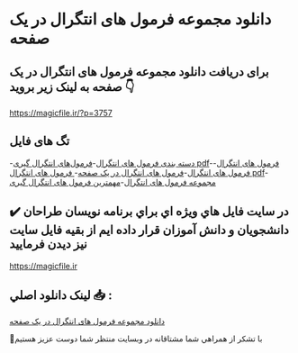 # دانلود مجموعه فرمول های انتگرال‌ در یک صفحه

## برای دریافت دانلود مجموعه فرمول های انتگرال‌ در یک صفحه به لینک زیر بروید 👇

https://magicfile.ir/?p=3757

## تگ های فایل

-[دسته بندی فرمول های انتگرال](https://magicfile.ir/product/%d9%85%d8%ac%d9%85%d9%88%d8%b9%d9%87-%d9%81%d8%b1%d9%85%d9%88%d9%84-%d9%87%d8%a7%db%8c%d8%a7%d9%86%d8%aa%da%af%d8%b1%d8%a7%d9%84-%d8%af%d8%b1-%db%8c%da%a9-%d8%b5%d9%81%d8%ad%d9%87/)-[فرمول‌های انتگرال گیری pdf](https://magicfile.ir/product/%d9%85%d8%ac%d9%85%d9%88%d8%b9%d9%87-%d9%81%d8%b1%d9%85%d9%88%d9%84-%d9%87%d8%a7%db%8c%d8%a7%d9%86%d8%aa%da%af%d8%b1%d8%a7%d9%84-%d8%af%d8%b1-%db%8c%da%a9-%d8%b5%d9%81%d8%ad%d9%87/)-[فرمول های انتگرال‌](https://magicfile.ir/product/%d9%85%d8%ac%d9%85%d9%88%d8%b9%d9%87-%d9%81%d8%b1%d9%85%d9%88%d9%84-%d9%87%d8%a7%db%8c%d8%a7%d9%86%d8%aa%da%af%d8%b1%d8%a7%d9%84-%d8%af%d8%b1-%db%8c%da%a9-%d8%b5%d9%81%d8%ad%d9%87/)-[فرمول های انتگرال](https://magicfile.ir/product/%d9%85%d8%ac%d9%85%d9%88%d8%b9%d9%87-%d9%81%d8%b1%d9%85%d9%88%d9%84-%d9%87%d8%a7%db%8c%d8%a7%d9%86%d8%aa%da%af%d8%b1%d8%a7%d9%84-%d8%af%d8%b1-%db%8c%da%a9-%d8%b5%d9%81%d8%ad%d9%87/)-[فرمول های انتگرال در یک صفحه](https://magicfile.ir/product/%d9%85%d8%ac%d9%85%d9%88%d8%b9%d9%87-%d9%81%d8%b1%d9%85%d9%88%d9%84-%d9%87%d8%a7%db%8c%d8%a7%d9%86%d8%aa%da%af%d8%b1%d8%a7%d9%84-%d8%af%d8%b1-%db%8c%da%a9-%d8%b5%d9%81%d8%ad%d9%87/)-[ فرمول های انتگرال pdf](https://magicfile.ir/product/%d9%85%d8%ac%d9%85%d9%88%d8%b9%d9%87-%d9%81%d8%b1%d9%85%d9%88%d9%84-%d9%87%d8%a7%db%8c%d8%a7%d9%86%d8%aa%da%af%d8%b1%d8%a7%d9%84-%d8%af%d8%b1-%db%8c%da%a9-%d8%b5%d9%81%d8%ad%d9%87/)-[مجموعه فرمول های انتگرال](https://magicfile.ir/product/%d9%85%d8%ac%d9%85%d9%88%d8%b9%d9%87-%d9%81%d8%b1%d9%85%d9%88%d9%84-%d9%87%d8%a7%db%8c%d8%a7%d9%86%d8%aa%da%af%d8%b1%d8%a7%d9%84-%d8%af%d8%b1-%db%8c%da%a9-%d8%b5%d9%81%d8%ad%d9%87/)-[مهمترین فرمول های انتگرال گیری](https://magicfile.ir/product/%d9%85%d8%ac%d9%85%d9%88%d8%b9%d9%87-%d9%81%d8%b1%d9%85%d9%88%d9%84-%d9%87%d8%a7%db%8c%d8%a7%d9%86%d8%aa%da%af%d8%b1%d8%a7%d9%84-%d8%af%d8%b1-%db%8c%da%a9-%d8%b5%d9%81%d8%ad%d9%87/)

## ✔️ در سايت فايل هاي ويژه اي براي برنامه نويسان طراحان دانشجويان و دانش آموزان قرار داده ايم از بقيه فايل سايت نيز ديدن فرماييد

https://magicfile.ir


## لينک دانلود اصلي 📥 :

[دانلود مجموعه فرمول های انتگرال‌ در یک صفحه](https://magicfile.ir/product/%d9%85%d8%ac%d9%85%d9%88%d8%b9%d9%87-%d9%81%d8%b1%d9%85%d9%88%d9%84-%d9%87%d8%a7%db%8c%d8%a7%d9%86%d8%aa%da%af%d8%b1%d8%a7%d9%84-%d8%af%d8%b1-%db%8c%da%a9-%d8%b5%d9%81%d8%ad%d9%87/) 


🙏با تشکر از همراهي شما مشتاقانه در وبسایت منتظر شما دوست عزیز هستیم

